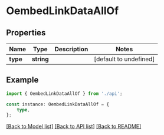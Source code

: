 # OembedLinkDataAllOf


## Properties

Name | Type | Description | Notes
------------ | ------------- | ------------- | -------------
**type** | **string** |  | [default to undefined]

## Example

```typescript
import { OembedLinkDataAllOf } from './api';

const instance: OembedLinkDataAllOf = {
    type,
};
```

[[Back to Model list]](../README.md#documentation-for-models) [[Back to API list]](../README.md#documentation-for-api-endpoints) [[Back to README]](../README.md)
